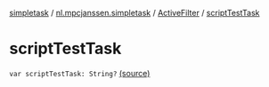 [simpletask](../../index.md) / [nl.mpcjanssen.simpletask](../index.md) / [ActiveFilter](index.md) / [scriptTestTask](.)

# scriptTestTask

`var scriptTestTask: String?` [(source)](https://github.com/mpcjanssen/simpletask-android/blob/master/src/main/java/nl/mpcjanssen/simpletask/ActiveFilter.kt#L40)